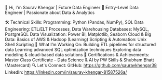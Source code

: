 👋 Hi, I'm Saurav Khengar | Future Data Engineer
🚀 Entry-Level Data Engineer | Passionate about Data & Analytics

🛠️ Technical Skills:
Programming: Python (Pandas, NumPy), SQL
Data Engineering: ETL/ELT Processes, Data Warehousing
Databases: MySQL, PostgreSQL
Data Visualization: Power BI, Matplotlib, Seaborn
Cloud & Big Data: Basics of AWS & Hadoop (Learning)
Scripting & Automation: Unix Shell Scripting
🎯 What I’m Working On:
Building ETL pipelines for structured data
Learning advanced SQL optimization techniques
Exploring data modeling & cloud-based data solutions
📜 Certifications & Achievements:
Master Class Certificate – Data Science & AI by PW Skills & Shubham Bhatt (Mastercard)
🔍 Let's Connect:
GitHub: https://github.com/sauravkhengar38
LinkedIn: https://linkedin.com/in/saurav-khengar-81587526a/
